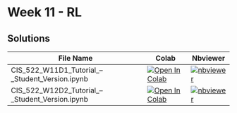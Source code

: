 
# Week 11 - RL


## Solutions
| File Name | Colab | Nbviewer |
| --- | --- | --- |
| CIS_522_W11D1_Tutorial_–_Student_Version.ipynb | [![Open In Colab](https://colab.research.google.com/assets/colab-badge.svg?style=for-the-badge)](https://colab.research.google.com/github/CIS-522/course-content/blob/main/W11_RL/students/CIS_522_W11D1_Tutorial_–_Student_Version.ipynb) | [![nbviewer](https://img.shields.io/badge/render-nbviewer-orange.svg?style=for-the-badge)](https://nbviewer.jupyter.org/github/https://github.com/CIS-522/course-content/blob/main/W11_RL/students/CIS_522_W11D1_Tutorial_–_Student_Version.ipynb?flush_cache=true) |
| CIS_522_W12D2_Tutorial_–_Student_Version.ipynb | [![Open In Colab](https://colab.research.google.com/assets/colab-badge.svg?style=for-the-badge)](https://colab.research.google.com/github/CIS-522/course-content/blob/main/W11_RL/students/CIS_522_W12D2_Tutorial_–_Student_Version.ipynb) | [![nbviewer](https://img.shields.io/badge/render-nbviewer-orange.svg?style=for-the-badge)](https://nbviewer.jupyter.org/github/https://github.com/CIS-522/course-content/blob/main/W11_RL/students/CIS_522_W12D2_Tutorial_–_Student_Version.ipynb?flush_cache=true) |

